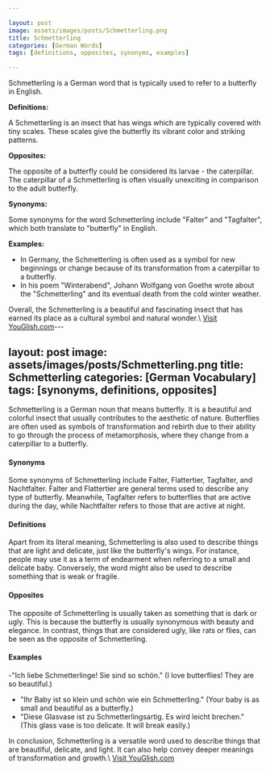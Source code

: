 ```yaml
---

layout: post
image: assets/images/posts/Schmetterling.png
title: Schmetterling
categories: [German Words]
tags: [definitions, opposites, synonyms, examples]

---
```


Schmetterling is a German word that is typically used to refer to a butterfly in English. 

**Definitions:**

A Schmetterling is an insect that has wings which are typically covered with tiny scales. These scales give the butterfly its vibrant color and striking patterns. 

**Opposites:**

The opposite of a butterfly could be considered its larvae - the caterpillar. The caterpillar of a Schmetterling is often visually unexciting in comparison to the adult butterfly. 

**Synonyms:**

Some synonyms for the word Schmetterling include "Falter" and "Tagfalter", which both translate to "butterfly" in English.

**Examples:**

- In Germany, the Schmetterling is often used as a symbol for new beginnings or change because of its transformation from a caterpillar to a butterfly.
- In his poem "Winterabend", Johann Wolfgang von Goethe wrote about the "Schmetterling" and its eventual death from the cold winter weather. 

Overall, the Schmetterling is a beautiful and fascinating insect that has earned its place as a cultural symbol and natural wonder.\ <a id="yg-widget-0" class="youglish-widget" data-query="Schmetterling" data-lang="german" data-components="8412" data-auto-start="0" data-bkg-color="theme_light" data-title="How%20to%20pronounce%20Schmetterling%20in%20German"  rel="nofollow" href="https://youglish.com">Visit YouGlish.com</a><script async src="https://youglish.com/public/emb/widget.js" charset="utf-8"></script>---

layout: post
image: assets/images/posts/Schmetterling.png
title: Schmetterling
categories: [German Vocabulary]
tags: [synonyms, definitions, opposites]
---
 
Schmetterling is a German noun that means butterfly. It is a beautiful and colorful insect that usually contributes to the aesthetic of nature. Butterflies are often used as symbols of transformation and rebirth due to their ability to go through the process of metamorphosis, where they change from a caterpillar to a butterfly.

#### Synonyms

Some synonyms of Schmetterling include Falter, Flattertier, Tagfalter, and Nachtfalter. Falter and Flattertier are general terms used to describe any type of butterfly. Meanwhile, Tagfalter refers to butterflies that are active during the day, while Nachtfalter refers to those that are active at night.

#### Definitions

Apart from its literal meaning, Schmetterling is also used to describe things that are light and delicate, just like the butterfly's wings. For instance, people may use it as a term of endearment when referring to a small and delicate baby. Conversely, the word might also be used to describe something that is weak or fragile.

#### Opposites

The opposite of Schmetterling is usually taken as something that is dark or ugly. This is because the butterfly is usually synonymous with beauty and elegance. In contrast, things that are considered ugly, like rats or flies, can be seen as the opposite of Schmetterling.

#### Examples

-"Ich liebe Schmetterlinge! Sie sind so schön." (I love butterflies! They are so beautiful.)
- "Ihr Baby ist so klein und schön wie ein Schmetterling." (Your baby is as small and beautiful as a butterfly.)
- "Diese Glasvase ist zu Schmetterlingsartig. Es wird leicht brechen." (This glass vase is too delicate. It will break easily.)

In conclusion, Schmetterling is a versatile word used to describe things that are beautiful, delicate, and light. It can also help convey deeper meanings of transformation and growth.\ <a id="yg-widget-0" class="youglish-widget" data-query="Schmetterling" data-lang="german" data-components="8412" data-auto-start="0" data-bkg-color="theme_light" data-title="How%20to%20pronounce%20Schmetterling%20in%20German"  rel="nofollow" href="https://youglish.com">Visit YouGlish.com</a><script async src="https://youglish.com/public/emb/widget.js" charset="utf-8"></script>